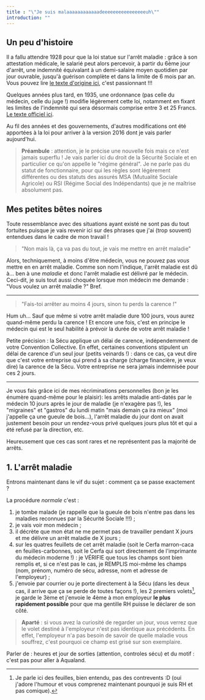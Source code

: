 ```yaml
---
title : "\"Je suis malaaaaaaaaaaaadeeeeeeeeeeeeeeeeuh\""
introduction: ""
---
```


## Un peu d'histoire

Il a fallu attendre 1928 pour que la loi statue sur l'arrêt maladie : grâce à son attestation médicale, le salarié peut alors percevoir, à partir du 6ème jour d'arrêt, une indemnité équivalant à un demi-salaire moyen quotidien par jour ouvrable, jusqu'à guérison complète et dans la limite de 6 mois par an. Vous pouvez lire [le texte d'origine ici](http://gallica.bnf.fr/ark:/12148/bpt6k61493738/f6.item.zoom), c'est passionnant !!!

Quelques années plus tard, en 1935, une ordonnance (pas celle du médecin, celle du juge !) modifie légèrement cette loi, notamment en fixant les limites de l'indemnité qui sera désormais comprise entre 3 et 25 Francs. [Le texte officiel ici](http://www.legislation.cnav.fr/Pages/texte.aspx?Nom=DEC_28101935).

Au fil des années et des gouvernements, d'autres modifications ont été apportées à la loi pour arriver à la version 2016 dont je vais parler aujourd'hui.

> **Préambule** : attention, je le précise une nouvelle fois mais ce n'est jamais superflu ! Je vais parler ici du droit de la Sécurité Sociale et en particulier ce qu'on appelle le "régime général". Je ne parle pas du statut de fonctionnaire, pour qui les règles sont légèrement différentes ou des statuts des assurés MSA (Mutualité Sociale Agricole) ou RSI (Régime Social des Indépendants) que je ne maîtrise absolument pas.

## Mes petites bêtes noires

Toute ressemblance avec des situations ayant existé ne sont pas du tout fortuites puisque je vais revenir ici sur des phrases que j'ai (trop souvent) entendues dans le cadre de mon travail !

> "Non mais là, ça va pas du tout, je vais me mettre en arrêt maladie"

Alors, techniquement, à moins d'être médecin, vous ne pouvez pas _vous_ mettre en en arrêt maladie. Comme son nom l'indique, l'arrêt maladie est dû à... ben à une _maladie_ et donc l'arrêt maladie est délivré par le médecin. Ceci-dit, je suis tout aussi choquée lorsque mon médecin me demande : "Vous voulez un arrêt maladie ?" Bref.  

---

> "Fais-toi arrêter au moins 4 jours, sinon tu perds la carence !"

Hum uh... Sauf que même si votre arrêt maladie dure 100 jours, vous aurez quand-même perdu la carence ! Et encore une fois, c'est en principe le médecin qui est le seul habilité à prévoir la durée de votre arrêt maladie !

Petite précision : la Sécu applique un délai de carence, indépendemment de votre Convention Collective. En effet, certaines conventions stipulent un délai de carence d'un seul jour (petits veinards !) : dans ce cas, ça veut dire que c'est votre entreprise qui prend à sa charge (charge financière, je veux dire) la carence de la Sécu. Votre entreprise ne sera jamais indemnisée pour ces 2 jours.

---

Je vous fais grâce ici de mes récriminations personnelles (bon je les énumère quand-même pour le plaisir): les arrêts maladie anti-datés par le médecin 10 jours après le jour de maladie (je n'exagère pas !), les "migraines" et "gastros" du lundi matin "mais demain ça ira mieux" (moi j'appelle ça une gueule de bois...), l'arrêt maladie du jour dont on avait justement besoin pour un rendez-vous privé quelques jours plus tôt et qui a été refusé par la direction, etc.

Heureusement que ces cas sont rares et ne représentent pas la majorité de arrêts.

## 1. L'arrêt maladie

Entrons maintenant dans le vif du sujet : comment ça se passe exactement ?

La procédure _normale_ c'est :

1. je tombe malade (je rappelle que la gueule de bois n'entre pas dans les maladies reconnues par la Sécurité Sociale !!!) ;
2. je vais voir mon médecin ;
3. il décrète que mon état ne me permet pas de travailler pendant X jours et me délivre un arrêt maladie de X jours ;
4. sur les quatres feuillets de cet arrêt maladie (soit le Cerfa marron-caca en feuilles-carbonnes, soit le Cerfa qui sort directement de l'imprimante du médecin moderne !) : je VÉRIFIE que tous les champs sont bien remplis et, si ce n'est pas le cas, je REMPLIS moi-même les champs (nom, prénom, numéro de sécu, adresse, nom et adresse de l'employeur) ;
5. j'envoie par courrier ou je porte directement à la Sécu (dans les deux cas, il arrive que ça se perde de toutes façons !), les 2 premiers volets[^humour], je garde le 3ème et j'envoie le 4ème à mon employeur **le plus rapidement possible** pour que ma gentille RH puisse le déclarer de son côté.

[^humour]: Je parle ici des feuilles, bien entendu, pas des contrevents :D (oui j'adore l'humour et vous comprenez maintenant pourquoi je suis RH et pas comique).

> **Aparté** : si vous avez la curiosité de regarder un jour, vous verrez que le volet destiné à l'employeur n'est pas identique aux précédents. En effet, l'employeur n'a pas besoin de savoir de quelle maladie vous souffrez, c'est pourquoi ce champ est grisé sur son exemplaire.

Parler de : heures et jour de sorties (attention, controles sécu) et du motif : c'est pas pour aller à Aqualand.
